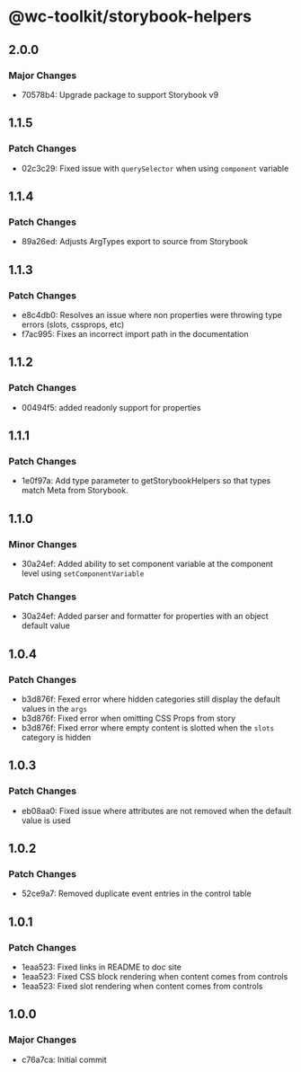 # @wc-toolkit/storybook-helpers

## 2.0.0

### Major Changes

- 70578b4: Upgrade package to support Storybook v9

## 1.1.5

### Patch Changes

- 02c3c29: Fixed issue with `querySelector` when using `component` variable

## 1.1.4

### Patch Changes

- 89a26ed: Adjusts ArgTypes export to source from Storybook

## 1.1.3

### Patch Changes

- e8c4db0: Resolves an issue where non properties were throwing type errors (slots, cssprops, etc)
- f7ac995: Fixes an incorrect import path in the documentation

## 1.1.2

### Patch Changes

- 00494f5: added readonly support for properties

## 1.1.1

### Patch Changes

- 1e0f97a: Add type parameter to getStorybookHelpers so that types match Meta<T> from Storybook.

## 1.1.0

### Minor Changes

- 30a24ef: Added ability to set component variable at the component level using `setComponentVariable`

### Patch Changes

- 30a24ef: Added parser and formatter for properties with an object default value

## 1.0.4

### Patch Changes

- b3d876f: Fexed error where hidden categories still display the default values in the `args`
- b3d876f: Fixed error when omitting CSS Props from story
- b3d876f: Fixed error where empty content is slotted when the `slots` category is hidden

## 1.0.3

### Patch Changes

- eb08aa0: Fixed issue where attributes are not removed when the default value is used

## 1.0.2

### Patch Changes

- 52ce9a7: Removed duplicate event entries in the control table

## 1.0.1

### Patch Changes

- 1eaa523: Fixed links in README to doc site
- 1eaa523: Fixed CSS block rendering when content comes from controls
- 1eaa523: Fixed slot rendering when content comes from controls

## 1.0.0

### Major Changes

- c76a7ca: Initial commit
